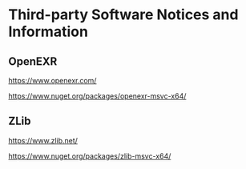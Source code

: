 # Third-party Software Notices and Information

## OpenEXR

https://www.openexr.com/

https://www.nuget.org/packages/openexr-msvc-x64/

## ZLib

https://www.zlib.net/

https://www.nuget.org/packages/zlib-msvc-x64/
